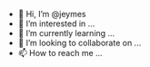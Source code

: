 - 👋 Hi, I’m @jeymes
- 👀 I’m interested in ...
- 🌱 I’m currently learning ...
- 💞️ I’m looking to collaborate on ...
- 📫 How to reach me ...

<!---
jeymes/jeymes is a ✨ special ✨ repository because its `README.md` (this file) appears on your GitHub profile.
You can click the Preview link to take a look at your changes.
--->
